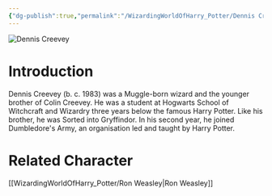 ```yaml
---
{"dg-publish":true,"permalink":"/WizardingWorldOfHarry_Potter/Dennis Creevey/","dgPassFrontmatter":true,"created":"","updated":""}
---
```


![Dennis Creevey](http://rxbg5ysja.bkt.gdipper.com/Dennis_Creevey.png)
# Introduction
Dennis Creevey (b. c. 1983) was a Muggle-born wizard and the younger brother of Colin Creevey. He was a student at Hogwarts School of Witchcraft and Wizardry three years below the famous Harry Potter. Like his brother, he was Sorted into Gryffindor. In his second year, he joined Dumbledore's Army, an organisation led and taught by Harry Potter.

# Related Character
[[WizardingWorldOfHarry_Potter/Ron Weasley\|Ron Weasley]]

